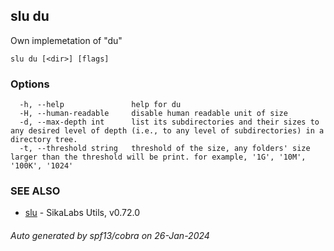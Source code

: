 ## slu du

Own implemetation of "du"

```
slu du [<dir>] [flags]
```

### Options

```
  -h, --help               help for du
  -H, --human-readable     disable human readable unit of size
  -d, --max-depth int      list its subdirectories and their sizes to any desired level of depth (i.e., to any level of subdirectories) in a directory tree.
  -t, --threshold string   threshold of the size, any folders' size larger than the threshold will be print. for example, '1G', '10M', '100K', '1024'
```

### SEE ALSO

* [slu](slu.md)	 - SikaLabs Utils, v0.72.0

###### Auto generated by spf13/cobra on 26-Jan-2024
